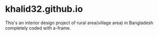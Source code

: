 # khalid32.github.io
This's an interior design project of rural area(village area) in Bangladesh completely coded with a-frame.
